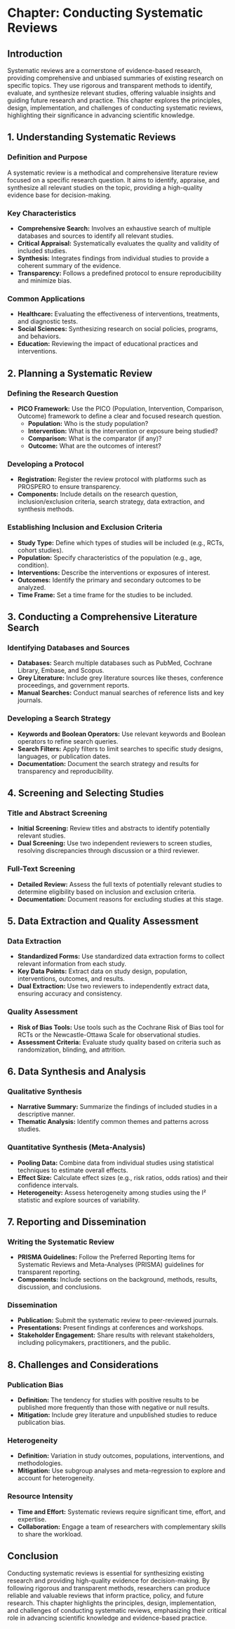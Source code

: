 # Chapter: Conducting Systematic Reviews

## Introduction
Systematic reviews are a cornerstone of evidence-based research, providing comprehensive and unbiased summaries of existing research on specific topics. They use rigorous and transparent methods to identify, evaluate, and synthesize relevant studies, offering valuable insights and guiding future research and practice. This chapter explores the principles, design, implementation, and challenges of conducting systematic reviews, highlighting their significance in advancing scientific knowledge.

## 1. Understanding Systematic Reviews

### Definition and Purpose
A systematic review is a methodical and comprehensive literature review focused on a specific research question. It aims to identify, appraise, and synthesize all relevant studies on the topic, providing a high-quality evidence base for decision-making.

### Key Characteristics
- **Comprehensive Search:** Involves an exhaustive search of multiple databases and sources to identify all relevant studies.
- **Critical Appraisal:** Systematically evaluates the quality and validity of included studies.
- **Synthesis:** Integrates findings from individual studies to provide a coherent summary of the evidence.
- **Transparency:** Follows a predefined protocol to ensure reproducibility and minimize bias.

### Common Applications
- **Healthcare:** Evaluating the effectiveness of interventions, treatments, and diagnostic tests.
- **Social Sciences:** Synthesizing research on social policies, programs, and behaviors.
- **Education:** Reviewing the impact of educational practices and interventions.

## 2. Planning a Systematic Review

### Defining the Research Question
- **PICO Framework:** Use the PICO (Population, Intervention, Comparison, Outcome) framework to define a clear and focused research question.
  - **Population:** Who is the study population?
  - **Intervention:** What is the intervention or exposure being studied?
  - **Comparison:** What is the comparator (if any)?
  - **Outcome:** What are the outcomes of interest?

### Developing a Protocol
- **Registration:** Register the review protocol with platforms such as PROSPERO to ensure transparency.
- **Components:** Include details on the research question, inclusion/exclusion criteria, search strategy, data extraction, and synthesis methods.

### Establishing Inclusion and Exclusion Criteria
- **Study Type:** Define which types of studies will be included (e.g., RCTs, cohort studies).
- **Population:** Specify characteristics of the population (e.g., age, condition).
- **Interventions:** Describe the interventions or exposures of interest.
- **Outcomes:** Identify the primary and secondary outcomes to be analyzed.
- **Time Frame:** Set a time frame for the studies to be included.

## 3. Conducting a Comprehensive Literature Search

### Identifying Databases and Sources
- **Databases:** Search multiple databases such as PubMed, Cochrane Library, Embase, and Scopus.
- **Grey Literature:** Include grey literature sources like theses, conference proceedings, and government reports.
- **Manual Searches:** Conduct manual searches of reference lists and key journals.

### Developing a Search Strategy
- **Keywords and Boolean Operators:** Use relevant keywords and Boolean operators to refine search queries.
- **Search Filters:** Apply filters to limit searches to specific study designs, languages, or publication dates.
- **Documentation:** Document the search strategy and results for transparency and reproducibility.

## 4. Screening and Selecting Studies

### Title and Abstract Screening
- **Initial Screening:** Review titles and abstracts to identify potentially relevant studies.
- **Dual Screening:** Use two independent reviewers to screen studies, resolving discrepancies through discussion or a third reviewer.

### Full-Text Screening
- **Detailed Review:** Assess the full texts of potentially relevant studies to determine eligibility based on inclusion and exclusion criteria.
- **Documentation:** Document reasons for excluding studies at this stage.

## 5. Data Extraction and Quality Assessment

### Data Extraction
- **Standardized Forms:** Use standardized data extraction forms to collect relevant information from each study.
- **Key Data Points:** Extract data on study design, population, interventions, outcomes, and results.
- **Dual Extraction:** Use two reviewers to independently extract data, ensuring accuracy and consistency.

### Quality Assessment
- **Risk of Bias Tools:** Use tools such as the Cochrane Risk of Bias tool for RCTs or the Newcastle-Ottawa Scale for observational studies.
- **Assessment Criteria:** Evaluate study quality based on criteria such as randomization, blinding, and attrition.

## 6. Data Synthesis and Analysis

### Qualitative Synthesis
- **Narrative Summary:** Summarize the findings of included studies in a descriptive manner.
- **Thematic Analysis:** Identify common themes and patterns across studies.

### Quantitative Synthesis (Meta-Analysis)
- **Pooling Data:** Combine data from individual studies using statistical techniques to estimate overall effects.
- **Effect Size:** Calculate effect sizes (e.g., risk ratios, odds ratios) and their confidence intervals.
- **Heterogeneity:** Assess heterogeneity among studies using the I² statistic and explore sources of variability.

## 7. Reporting and Dissemination

### Writing the Systematic Review
- **PRISMA Guidelines:** Follow the Preferred Reporting Items for Systematic Reviews and Meta-Analyses (PRISMA) guidelines for transparent reporting.
- **Components:** Include sections on the background, methods, results, discussion, and conclusions.

### Dissemination
- **Publication:** Submit the systematic review to peer-reviewed journals.
- **Presentations:** Present findings at conferences and workshops.
- **Stakeholder Engagement:** Share results with relevant stakeholders, including policymakers, practitioners, and the public.

## 8. Challenges and Considerations

### Publication Bias
- **Definition:** The tendency for studies with positive results to be published more frequently than those with negative or null results.
- **Mitigation:** Include grey literature and unpublished studies to reduce publication bias.

### Heterogeneity
- **Definition:** Variation in study outcomes, populations, interventions, and methodologies.
- **Mitigation:** Use subgroup analyses and meta-regression to explore and account for heterogeneity.

### Resource Intensity
- **Time and Effort:** Systematic reviews require significant time, effort, and expertise.
- **Collaboration:** Engage a team of researchers with complementary skills to share the workload.

## Conclusion
Conducting systematic reviews is essential for synthesizing existing research and providing high-quality evidence for decision-making. By following rigorous and transparent methods, researchers can produce reliable and valuable reviews that inform practice, policy, and future research. This chapter highlights the principles, design, implementation, and challenges of conducting systematic reviews, emphasizing their critical role in advancing scientific knowledge and evidence-based practice.

